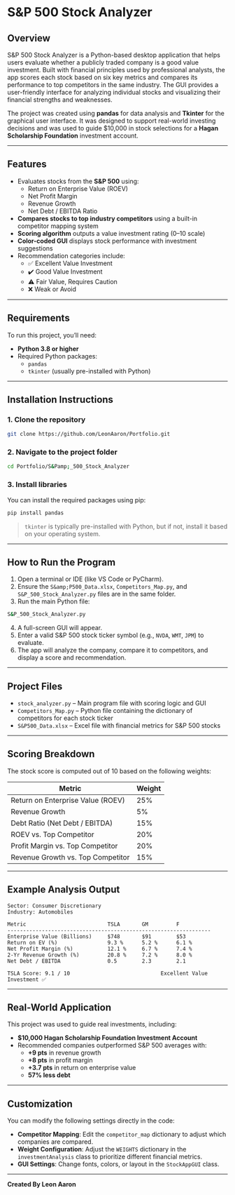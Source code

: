 # S&P 500 Stock Analyzer

## Overview

S&P 500 Stock Analyzer is a Python-based desktop application that helps users evaluate whether a publicly traded company is a good value investment. Built with financial principles used by professional analysts, the app scores each stock based on six key metrics and compares its performance to top competitors in the same industry. The GUI provides a user-friendly interface for analyzing individual stocks and visualizing their financial strengths and weaknesses.

The project was created using **pandas** for data analysis and **Tkinter** for the graphical user interface. It was designed to support real-world investing decisions and was used to guide $10,000 in stock selections for a **Hagan Scholarship Foundation** investment account.

---

## Features

- Evaluates stocks from the **S&P 500** using:
  - Return on Enterprise Value (ROEV)
  - Net Profit Margin
  - Revenue Growth
  - Net Debt / EBITDA Ratio
- **Compares stocks to top industry competitors** using a built-in competitor mapping system
- **Scoring algorithm** outputs a value investment rating (0–10 scale)
- **Color-coded GUI** displays stock performance with investment suggestions
- Recommendation categories include:
  - ✅ Excellent Value Investment
  - ✔️ Good Value Investment
  - ⚠️ Fair Value, Requires Caution
  - ❌ Weak or Avoid

---

## Requirements

To run this project, you’ll need:

- **Python 3.8 or higher**
- Required Python packages:
  - `pandas`
  - `tkinter` (usually pre-installed with Python)

---

## Installation Instructions

### 1. Clone the repository

```bash
git clone https://github.com/LeonAaron/Portfolio.git
```

### 2. Navigate to the project folder

```bash
cd Portfolio/S&Pamp;_500_Stock_Analyzer
```

### 3. Install libraries

You can install the required packages using pip:

```bash
pip install pandas
```

> `tkinter` is typically pre-installed with Python, but if not, install it based on your operating system.

---

## How to Run the Program

1. Open a terminal or IDE (like VS Code or PyCharm).
2. Ensure the `S&amp;P500_Data.xlsx`, `Competitors_Map.py`, and `S&P_500_Stock_Analyzer.py` files are in the same folder.
3. Run the main Python file:

```bash
S&P_500_Stock_Analyzer.py
```

4. A full-screen GUI will appear.
5. Enter a valid S&P 500 stock ticker symbol (e.g., `NVDA`, `WMT`, `JPM`) to evaluate.
6. The app will analyze the company, compare it to competitors, and display a score and recommendation.

---

## Project Files

- `stock_analyzer.py` – Main program file with scoring logic and GUI
- `Competitors_Map.py` – Python file containing the dictionary of competitors for each stock ticker
- `S&P500_Data.xlsx` – Excel file with financial metrics for S&P 500 stocks

---

## Scoring Breakdown

The stock score is computed out of 10 based on the following weights:

| Metric                                 | Weight |
|----------------------------------------|--------|
| Return on Enterprise Value (ROEV)      | 25%    |
| Revenue Growth                         | 5%     |
| Debt Ratio (Net Debt / EBITDA)         | 15%    |
| ROEV vs. Top Competitor                | 20%    |
| Profit Margin vs. Top Competitor       | 20%    |
| Revenue Growth vs. Top Competitor      | 15%    |

---
## Example Analysis Output

```
Sector: Consumer Discretionary
Industry: Automobiles

Metric                          TSLA       GM         F         
-----------------------------------------------------------------
Enterprise Value (Billions)     $748       $91        $53
Return on EV (%)                9.3 %      5.2 %      6.1 %
Net Profit Margin (%)           12.1 %     6.7 %      7.4 %
2-Yr Revenue Growth (%)         20.8 %     7.2 %      8.0 %
Net Debt / EBITDA               0.5        2.3        2.1

TSLA Score: 9.1 / 10                             Excellent Value Investment ✅
```

---

## Real-World Application

This project was used to guide real investments, including:

- **$10,000 Hagan Scholarship Foundation Investment Account**
- Recommended companies outperformed S&P 500 averages with:
  - **+9 pts** in revenue growth
  - **+8 pts** in profit margin
  - **+3.7 pts** in return on enterprise value
  - **57% less debt**

---

## Customization

You can modify the following settings directly in the code:

- **Competitor Mapping**: Edit the `competitor_map` dictionary to adjust which companies are compared.
- **Weight Configuration**: Adjust the `WEIGHTS` dictionary in the `investmentAnalysis` class to prioritize different financial metrics.
- **GUI Settings**: Change fonts, colors, or layout in the `StockAppGUI` class.

---

**Created By Leon Aaron**
